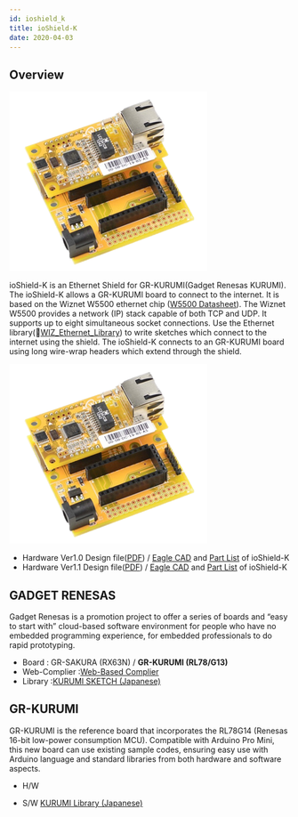 ```yaml
---
id: ioshield_k
title: ioShield-K
date: 2020-04-03
---
```


## Overview

![](/img/osh/ioshield-k/io_s_k.png) 

ioShield-K is an Ethernet Shield for GR-KURUMI(Gadget Renesas KURUMI). The ioShield-K allows a GR-KURUMI board to connect to the internet. It is based on the Wiznet W5500 ethernet chip ([W5500 Datasheet](../iEthernet/W5500/datasheet)). The Wiznet W5500 provides a network (IP) stack capable of both TCP and UDP. It supports up to eight simultaneous socket connections. Use the Ethernet library(📄[WIZ_Ethernet_Library](https://github.com/Wiznet/WIZ_Ethernet_Library)) to write sketches which connect to the internet using the shield. The ioShield-K connects to an GR-KURUMI board using long wire-wrap headers which extend through the shield.

![](/img/osh/ioshield-k/io_s_k.png)

  - Hardware Ver1.0 Design file(<a href="/img/osh/ioshield-k/ioshield-k.pdf" target="_blank">PDF</a>) / [Eagle CAD](/img/osh/ioshield-k/ioshield-k_eaglecad.zip) and <a href="/img/osh/ioshield-k/ioshield-k_v1_0_pl_130904.pdf" target="_blank">Part List</a> of ioShield-K
  - Hardware Ver1.1 Design file(<a href="/img/osh/ioshield-k/ioshield-k_v1.1_sch.pdf" target="_blank">PDF</a>) / [Eagle CAD](/img/osh/ioshield-k/io_shield-k_ver1_1.zip) and <a href="/img/osh/ioshield-k/ioshield-k_v1_1_pl_140120.pdf" target="_blank">Part List</a> of ioShield-K

## GADGET RENESAS

Gadget Renesas is a promotion project to offer a series of boards and
“easy to start with” cloud-based software environment for people who
have no embedded programming experience, for embedded professionals to
do rapid prototyping. 


 * Board        : GR-SAKURA (RX63N) / **__GR-KURUMI (RL78/G13)__**
 * Web-Complier :[Web-Based Complier](http://www.renesas.com/products/promotion/gr/index.jsp) 
 * Library      :[KURUMI SKETCH (Japanese)](http://tool-cloud.renesas.com/Renesas/ref_kurumi/gr_reference_j.html)




## GR-KURUMI

GR-KURUMI is the reference board that incorporates the RL78G14 (Renesas
16-bit low-power consumption MCU). Compatible with Arduino Pro Mini,
this new board can use existing sample codes, ensuring easy use with
Arduino language and standard libraries from both hardware and software
aspects. 

  - H/W





  - S/W [KURUMI Library
    (Japanese)](<http://renesasrulz.com/app_kits_and_demo_boards/gadget_renesas_user_forum/f/128/t/3968.aspx>)



